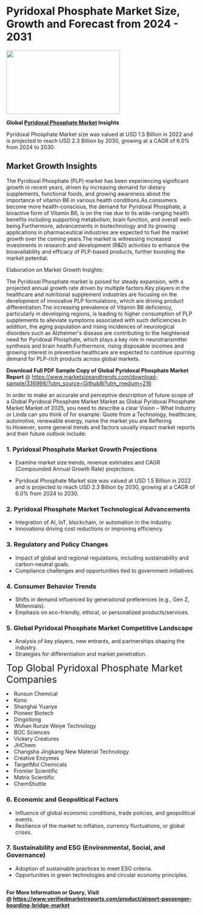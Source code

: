<H1>Pyridoxal Phosphate Market Size, Growth and Forecast from 2024 - 2031</H1><img class="aligncenter size-medium wp-image-584254" src="https://thirdeyenews.in/wp-content/uploads/2024/09/Global-Market-Research-300x168.jpeg" alt="" width="300" height="168" /><p><strong>Global&nbsp;<a href="https://www.marketsizeandtrends.com/download-sample/336998/?utm_source=Github8j?utm_medium=216">Pyridoxal Phosphate Market</a> Insights</strong></p><p>Pyridoxal Phosphate Market size was valued at USD 1.5 Billion in 2022 and is projected to reach USD 2.3 Billion by 2030, growing at a CAGR of 6.0% from 2024 to 2030.</p><p><h2>Market Growth Insights</h2> <p>The Pyridoxal Phosphate (PLP) market has been experiencing significant growth in recent years, driven by increasing demand for dietary supplements, functional foods, and growing awareness about the importance of vitamin B6 in various health conditions.As consumers become more health-conscious, the demand for Pyridoxal Phosphate, a bioactive form of Vitamin B6, is on the rise due to its wide-ranging health benefits including supporting metabolism, brain function, and overall well-being.Furthermore, advancements in biotechnology and its growing applications in pharmaceutical industries are expected to fuel the market growth over the coming years.The market is witnessing increased investments in research and development (R&D) activities to enhance the bioavailability and efficacy of PLP-based products, further boosting the market potential.</p> <p>Elaboration on Market Growth Insights:</p> <p>The Pyridoxal Phosphate market is poised for steady expansion, with a projected annual growth rate driven by multiple factors.Key players in the healthcare and nutritional supplement industries are focusing on the development of innovative PLP formulations, which are driving product differentiation.The increasing prevalence of Vitamin B6 deficiency, particularly in developing regions, is leading to higher consumption of PLP supplements to alleviate symptoms associated with such deficiencies.In addition, the aging population and rising incidences of neurological disorders such as Alzheimer's disease are contributing to the heightened need for Pyridoxal Phosphate, which plays a key role in neurotransmitter synthesis and brain health.Furthermore, rising disposable incomes and growing interest in preventive healthcare are expected to continue spurring demand for PLP-rich products across global markets.</p> <p><span class=""><strong>Download Full PDF Sample Copy of Global Pyridoxal Phosphate Market Report</strong> @ <a href="https://www.marketsizeandtrends.com/download-sample/336998/?utm_source=Github8j?utm_medium=216" target="_blank">https://www.marketsizeandtrends.com/download-sample/336998/?utm_source=Github8j?utm_medium=216</a></span></p><p>In order to make an accurate and perceptive description of future scope of a Global&nbsp;Pyridoxal Phosphate Market Market as Global&nbsp;Pyridoxal Phosphate Market Market of 2025, you need to describe a clear Vision &ndash; What Industry or Linda can you think of for example: Quote from a Technology, healthcare, automotive, renewable energy, name the market you are Reffering to.However, some general trends and factors usually impact market reports and their future outlook include:</p><h3>1.&nbsp;<strong>Pyridoxal Phosphate Market Growth Projections</strong></h3><ul><li>Examine market size trends, revenue estimates and CAGR (Compounded Annual Growth Rate) projections.</li><li><p>Pyridoxal Phosphate Market size was valued at USD 1.5 Billion in 2022 and is projected to reach USD 2.3 Billion by 2030, growing at a CAGR of 6.0% from 2024 to 2030.</p></li></ul><h3>2.&nbsp;<strong>Pyridoxal Phosphate Market Technological Advancements</strong></h3><ul><li>Integration of AI, IoT, blockchain, or automation in the industry.</li><li>Innovations driving cost reductions or improving efficiency.</li></ul><h3>3.&nbsp;<strong>Regulatory and Policy Changes</strong></h3><ul><li>Impact of global and regional regulations, including sustainability and carbon-neutral goals.</li><li>Compliance challenges and opportunities tied to government initiatives.</li></ul><h3>4.&nbsp;<strong>Consumer Behavior Trends</strong></h3><ul><li>Shifts in demand influenced by generational preferences (e.g., Gen Z, Millennials).</li><li>Emphasis on eco-friendly, ethical, or personalized products/services.</li></ul><h3>5.&nbsp;<strong>Global Pyridoxal Phosphate Market Competitive Landscape</strong></h3><ul><li>Analysis of key players, new entrants, and partnerships shaping the industry.</li><li>Strategies for differentiation and market penetration.</li></ul><p data-pm-slice="1 1 []"><span style="color: inherit; font-family: inherit; font-size: 25px;">Top Global Pyridoxal Phosphate Market Companies</span></p><div class="" data-test-id=""><p><li>Runsun Chemical</li><li> Kono</li><li> Shanghai Yuanye</li><li> Pioneer Biotech</li><li> Dingxitong</li><li> Wuhan Runze Weiye Technology</li><li> BOC Sciences</li><li> Vickery Creatures</li><li> JHChem</li><li> Changsha Jingkang New Material Technology</li><li> Creative Enzymes</li><li> TargetMol Chemicals</li><li> Frontier Scientific</li><li> Matrix Scientific</li><li> ChemShuttle</li></p></div><h3>6.&nbsp;<strong>Economic and Geopolitical Factors</strong></h3><ul><li>Influence of global economic conditions, trade policies, and geopolitical events.</li><li>Resilience of the market to inflation, currency fluctuations, or global crises.</li></ul><h3>7.&nbsp;<strong>Sustainability and ESG (Environmental, Social, and Governance)</strong></h3><ul><li>Adoption of sustainable practices to meet ESG criteria.</li><li>Opportunities in green technologies and circular economy principles.</li></ul><h2><strong style="font-size: 14px;">For More Information or Query, Visit @&nbsp;</strong><a style="background-color: #ffffff; font-size: 14px;" href="https://www.marketsizeandtrends.com/report/pyridoxal-phosphate-market/" target="_blank">https://www.verifiedmarketreports.com/product/airport-passenger-boarding-bridge-market</a></h2>